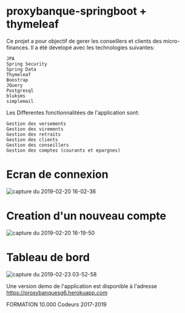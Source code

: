 # proxybanque-springboot + thymeleaf

Ce projet a pour objectif de gerer les conseillers et clients des micro-finances. Il a été developé avec les technologies suivantes:

    JPA
    Spring Security
    Spring Data
    Thymeleaf
    Boostrap
    JQuery
    Postgresql
    bluksms
    simplemail

Les Differentes fonctionnalitées de l'application sont:

    Gestion des versements
    Gestion des virements
    Gestion des retraits
    Gestion des clients
    Gestion des conseillers
    Gestion des comptes (courants et epargnes)
    
 # Ecran de connexion
 
![capture du 2019-02-20 16-02-36](https://user-images.githubusercontent.com/18190155/53106298-a551a280-352a-11e9-9a3e-6fd245b9fc28.png) 

# Creation d'un nouveau compte

![capture du 2019-02-20 16-19-50](https://user-images.githubusercontent.com/18190155/53106682-7687fc00-352b-11e9-8067-2d29af617be8.png)

# Tableau de bord

![capture du 2019-02-23 03-52-58](https://user-images.githubusercontent.com/18190155/53281347-9fbcae00-371e-11e9-8ffa-18624d555006.png)


Une version demo de l'application est disponible à l'adresse https://proxybanquesg6.herokuapp.com

FORMATION 10.000 Codeurs 2017-2019
